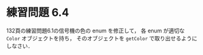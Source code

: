 # 練習問題 6.4
132頁の練習問題6.1の信号機の色の enum を修正して，
各 enum が適切な `Color` オブジェクトを持ち，
そのオブジェクトを `getColor` で取り出せるようにしなさい．
